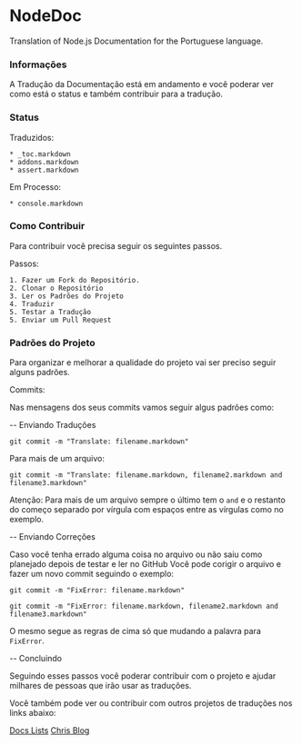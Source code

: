 NodeDoc
=======

Translation of Node.js Documentation for the Portuguese language.

### Informações

A Tradução da Documentação está em andamento e você poderar ver como está o status e também contribuir para a tradução.

### Status

Traduzidos:

    * _toc.markdown
    * addons.markdown
    * assert.markdown

Em Processo:

    * console.markdown

### Como Contribuir

Para contribuir você precisa seguir os seguintes passos.

Passos:

    1. Fazer um Fork do Repositório.
    2. Clonar o Repositório
    3. Ler os Padrões do Projeto
    4. Traduzir
    5. Testar a Tradução
    5. Enviar um Pull Request

### Padrões do Projeto

Para organizar e melhorar a qualidade do projeto vai ser preciso seguir alguns padrões.

Commits:

Nas mensagens dos seus commits vamos seguir algus padrões como:

-- Enviando Traduções

	git commit -m "Translate: filename.markdown"

Para mais de um arquivo:

	git commit -m "Translate: filename.markdown, filename2.markdown and filename3.markdown"

Atenção: Para mais de um arquivo sempre o último tem o `and` e o restanto do começo separado por vírgula com espaços entre as vírgulas como no exemplo.

-- Enviando Correções

Caso você tenha errado alguma coisa no arquivo ou não saiu como planejado depois de testar e ler no GitHub Você pode corigir o arquivo e fazer um novo commit seguindo o exemplo:

	git commit -m "FixError: filename.markdown"

	git commit -m "FixError: filename.markdown, filename2.markdown and filename3.markdown"

O mesmo segue as regras de cima só que mudando a palavra para `FixError`.


-- Concluindo

Seguindo esses passos você poderar contribuir com o projeto e ajudar milhares de pessoas que irão usar as traduções.

Você também pode ver ou contribuir com outros projetos de traduções nos links abaixo:

[Docs Lists](http://chrisenytc.github.io/docs/)
[Chris Blog](http://chris.enytc.com)